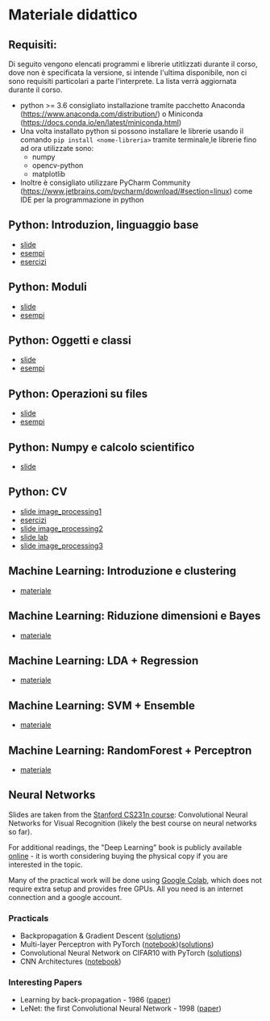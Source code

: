 # Materiale didattico

## Requisiti:
Di seguito vengono elencati programmi e librerie utitlizzati durante il corso, dove non è specificata la versione, si intende l'ultima disponibile, non ci sono requisiti particolari a parte l'interprete. La lista verrà aggiornata durante il corso.
 * python >= 3.6 consigliato installazione tramite pacchetto Anaconda (https://www.anaconda.com/distribution/) o Miniconda (https://docs.conda.io/en/latest/miniconda.html)
 * Una volta installato python si possono installare le librerie usando il comando `pip install <nome-libreria>` tramite terminale,le librerie fino ad ora utilizzate sono:  
   * numpy
   * opencv-python
   * matplotlib
 * Inoltre è consigliato utilizzare PyCharm Community (https://www.jetbrains.com/pycharm/download/#section=linux) come IDE per la programmazione in python

## Python: Introduzion, linguaggio base
  * [slide](http://aimagelab.ing.unimo.it/files/ifoa/python/T3-python_intro.pdf)
  * [esempi](http://aimagelab.ing.unimo.it/files/ifoa/python/T3-esempi.zip)
  * [esercizi](http://aimagelab.ing.unimo.it/files/ifoa/python/T3-esercizi.zip)
  
## Python: Moduli
* [slide](http://aimagelab.ing.unimo.it/files/ifoa/python/T7-Python_moduli.pdf)
* [esempi](http://aimagelab.ing.unimo.it/files/ifoa/python/T7-Python-Moduli.zip)

## Python: Oggetti e classi
* [slide](http://aimagelab.ing.unimo.it/files/ifoa/python/T8-Python-oggetti.pdf)
* [esempi](http://aimagelab.ing.unimo.it/files/ifoa/python/T8-Python-oggetti.zip)

## Python: Operazioni su files
* [slide](http://aimagelab.ing.unimo.it/files/ifoa/python/T11-Python-file.pdf)
* [esempi](http://aimagelab.ing.unimo.it/files/ifoa/python/T11-Python-file.zip)

## Python: Numpy e calcolo scientifico
* [slide](http://aimagelab.ing.unimo.it/files/ifoa/python/PyA9-python_scientific_.pdf)

## Python: CV
* [slide image_processing1](http://aimagelab.ing.unimo.it/files/ifoa/python/2.VCS2019_Image_processing_1.pdf)
* [esercizi](http://aimagelab.ing.unimo.it/files/ifoa/python/esercizi_cv.zip)
* [slide image_processing2](http://aimagelab.ing.unimo.it/files/ifoa/python/3.VCS2019_image_processing_2_Filtering.pdf)
* [slide lab](http://aimagelab.ing.unimo.it/files/ifoa/python/Lab_01.pptx.pdf)
* [slide image_processing3](http://aimagelab.ing.unimo.it/files/ifoa/python/4.VCS2019_image_processing_3_edges.pdf)
<!---
* [soluzioni](http://aimagelab.ing.unimo.it/files/ifoa/python/soluzioni_cv.zip)
-->

## Machine Learning: Introduzione e clustering
* [materiale](http://aimagelab.ing.unimo.it/files/ifoa/machine_learning/lab1_mtomei.zip)

## Machine Learning: Riduzione dimensioni e Bayes
* [materiale](http://aimagelab.ing.unimo.it/files/ifoa/machine_learning/02.DimReduction+BayesianClassification-9novembre.zip)

## Machine Learning: LDA + Regression
* [materiale](http://aimagelab.ing.unimo.it/files/ifoa/machine_learning/03.LDA+LogisticRegr+LinearRegr.zip)

## Machine Learning: SVM + Ensemble
* [materiale](http://aimagelab.ing.unimo.it/files/ifoa/machine_learning/04.SVM+Ensemble.zip)

## Machine Learning: RandomForest + Perceptron
* [materiale](http://aimagelab.ing.unimo.it/files/ifoa/machine_learning/05.RandomForest+Perceptron.zip)

## Neural Networks
Slides are taken from the [Stanford CS231n course](http://cs231n.stanford.edu/): Convolutional Neural Networks for Visual Recognition (likely the best course on neural networks so far).

For additional readings, the "Deep Learning" book is publicly available [online](http://www.deeplearningbook.org/) - it is worth considering buying the physical copy if you are interested in the topic.

Many of the practical work will be done using [Google Colab](https://colab.research.google.com), which does not require extra setup and provides free GPUs. All you need is an internet connection and a google account.

### Practicals
* Backpropagation & Gradient Descent ([solutions](https://github.com/fdlandi/hello-world/blob/master/backpropagation.py))
* Multi-layer Perceptron with PyTorch ([notebook](https://github.com/fdlandi/hello-world/blob/master/mlp_mnist.ipynb))([solutions](https://github.com/fdlandi/hello-world/blob/master/mlp_mnist.py))
* Convolutional Neural Network on CIFAR10 with PyTorch ([solutions](https://github.com/fdlandi/hello-world/blob/master/convnet_cifar10.py))
* CNN Architectures ([notebook](https://github.com/fdlandi/hello-world/blob/master/custom_convnets.ipynb))

### Interesting Papers
* Learning by back-propagation - 1986 ([paper](https://github.com/fdlandi/hello-world/blob/master/Interesting%20papers/1986%20-%20Hinton%20-%20Learning%20by%20back-propagating%20errors.pdf))
* LeNet: the first Convolutional Neural Network - 1998 ([paper](https://github.com/fdlandi/hello-world/blob/master/Interesting%20papers/1998%20-%20LeCun%20-%20Gradient-based%20leaning%20applied%20to%20document%20recognition.pdf))
